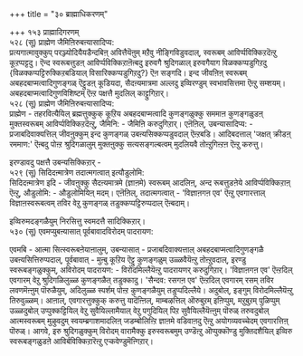 +++
title = "३० ब्राह्माधिकरणम्"

+++
१५३ प्राह्मादिगरणम्  
५२८ (सू) प्राह्मेण जैमिऩिरुबऩ्यासादिप्य:  
प्रत्यगात्मावुक्कुप् परञ्ज्योदियैयडैन्दबिऩ् अवित्तैयॆऩुम् मऱैवु नीङ्गिविडुवदाल्, स्वरूबम् आविर्प्पविक्किऱदॆऩ्ऱु कूऱप्पट्टदु। ऎन्द स्वरूबत्तुडऩ् आविर्प्पविक्किऱाऩॆऩ्बदु इरुवगै श्रुदिगळाल् इरुवगैयाग विळक्कप्पडुगिऱदु {विळक्कप्पट्टिरुक्किऱबडियाल् विसारिक्कप्पडुगिऱदु?} ऎऩ सङ्गदि। इन्द जीवऩिऩ् स्वरूबम् अबहदबाप्मत्वादिगुणङ्गळ् ऎट्टुडऩ् कूडियदा, सैदऩ्यमात्रमा अल्लदु इव्विरण्डुम् स्वभावसित्तमा ऎऩ्ऱु सम्शयम्। अबहदबाप्मत्वादिगुणविशिष्टम् ऎऩ्ऱ पक्षत्तै मुदलिल् काट्टुगिऱार्।  
५२८ (सू) प्राह्मेण जैमिऩिरुबऩ्यासादिप्य:  
प्राह्मेण - तहरवित्यैयिल् ब्रह्मत्तुक्कुक् कूऱिय अबहदबाप्मत्वादि कुणङ्गळुक्कु सममाऩ कुणङ्गळुडऩ् मुक्तस्वरूबम् आविर्प्पविक्किऱदॆऩ्ऱु, जैमिनि: - जैमिऩि करुदुगिऱार्। एऩॆऩिल्, उबन्यासादिप्य: - प्रजाबदिवाक्यत्तिल् जीवऩुक्कुम् इन्द कुणङ्गळ् उबऩ्यसिक्कप्पडुवदाल् ऎऩ्ऱबडि। आदिबदत्ताल् 'जक्षत् क्रीडऩ् रममाण:' ऎऩ्बदु पोऩ्ऱ श्रुदिगळालुम् मुक्तऩुक्कु सत्यसङ्गल्बत्वम् मुदलियवै तोऩ्ऱुगिऩ्ऱऩ ऎऩ्ऱु करुत्तु।

इरण्डावदु पक्षत्तै उबन्यसिक्किऱार् -  
५२९ (सू) सिदिदऩ्मात्रेण तदात्मगत्वात् इत्यौडुलोमि:  
सिदिदऩ्मात्रेण इदि - जीवऩुक्कु सैदऩ्यमात्रमे (ज्ञाऩमे) स्वरूबम् आदलिऩ्, अन्द रूबत्तुडऩेये आविर्प्पविक्किऱाऩ् ऎऩ्ऱु, औडुलोमि: - औडुलोमियिऩ् मदम्। एऩॆऩिल्, तदात्मगत्वात् - 'विज्ञाऩगऩ एव' ऎऩ्ऱु एवगारत्ताल् विज्ञाऩस्वरूबत्वम् तविर वेऱु कुणङ्गळ् तडुक्कप्पट्टिरुप्पदाल् ऎऩ्बदाम्।

इव्विरुमदङ्गळैयुम् निरसित्तु स्वमदत्तै सादिक्किऱार्।  
५३० (सू) एवमप्युबऩ्यासात् पूर्वबावादविरोदम् पादरायण:  
  
एवमबि - आत्मा सित्स्वरूबऩेयाऩालुम्, उबन्यासात् - प्रजाबदिवाक्यत्ताल् अबहदबाप्मत्वादिगुणङ्गळै उबऩ्यसित्तिरुप्पदाल्, पूर्वबावात् - मुऩ्बु कूऱिय ऎट्टु कुणङ्गळुम् उळ्ळवैयॆऩ्ऱु तोऩ्ऱुवदाल्, इरण्डु स्वरूबङ्गळुक्कुम्, अविरोदम् पादरायण: - विरोदमिल्लैयॆऩ्ऱु पादरायणर् करुदुगिऱार्। 'विज्ञाऩगऩ एव' ऎऩ्ऱदिल् एवगारम् वेऱु श्रुदिगळिलुळ्ळ कुणङ्गळैत् तडुक्कादु। 'सैन्दव: रसगऩ एव' ऎऩ्ऱदिल् एवगारम् रसम् तविर लवणमॆऩ्ऩुम् पॊरुळैयुम्, अदिलुळ्ळ स्पर्शम् पोऩ्ऱ कुणङ्गळैयुम् तडुप्पदिल्लैये। अदुबोल्, इङ्गुम् विरोदमिल्लैयॆऩ्ऱु तिरुवुळ्ळम्। आऩाल्, एवगारत्तुक्कुक् करुत्तु यादॆऩ्ऩिल्, माम्बऴत्तिल् ऒरुबुऱम् इऩिप्पुम्, मऱुबुऱम् पुळिप्पुम् उळ्ळदुबोल् उप्पुक्कट्टियिल् वेऱु सुवैयिल्लामैयाल् वेऱु पगुदियिल् पिऱ सुवैयिल्लैयॆऩ्ऩुम् पॊरुळ् तरुवदुबोल् आत्मस्वरूबम् मुऴुवदुम् स्वयम्ब्रगाशमादलिऩ् जडम्बोलिऩ्ऱि ज्ञाऩमे वडिवाऩदु ऎऩ्ऱु अयोगव्यवच्चेदम् एवगारत्तिऩ् पॊरुळ्। आगवे, इरु श्रुदिगळुक्कुम् विरोदम् वारामैक्कु इरुस्वरूबमुम् उण्डॆऩ्ऱु ऒप्पुक्कॊण्डु मुक्तिदशैयिल् इव्विरु स्वरूबङ्गळुडऩे आविर्बविक्किऱारॆऩ्ऱु एऱ्कवेण्डुमॆऩ्गिऱार्।

